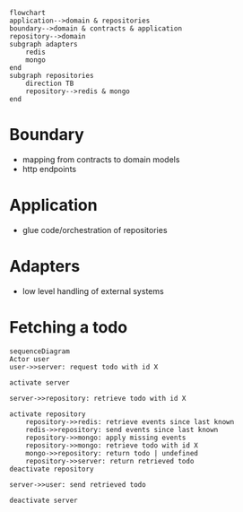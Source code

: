 ```mermaid
flowchart
application-->domain & repositories
boundary-->domain & contracts & application
repository-->domain
subgraph adapters
	redis
	mongo
end
subgraph repositories
	direction TB
	repository-->redis & mongo
end
```
# Boundary
- mapping from contracts to domain models
- http endpoints
# Application
- glue code/orchestration of repositories
# Adapters
- low level handling of external systems
# Fetching a todo
```mermaid
sequenceDiagram
Actor user
user->>server: request todo with id X

activate server

server->>repository: retrieve todo with id X

activate repository
	repository->>redis: retrieve events since last known
	redis->>repository: send events since last known
	repository->>mongo: apply missing events
	repository->>mongo: retrieve todo with id X
	mongo->>repository: return todo | undefined
	repository->>server: return retrieved todo
deactivate repository

server->>user: send retrieved todo

deactivate server
```

